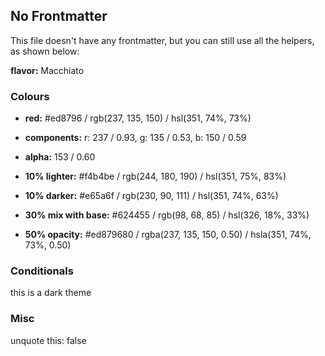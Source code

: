 ## No Frontmatter

This file doesn't have any frontmatter, but you can still use all the helpers, as shown below:

**flavor:** Macchiato

### Colours

- **red:**                #ed8796 / rgb(237, 135, 150) / hsl(351, 74%, 73%)
- **components:**         r: 237 / 0.93, g: 135 / 0.53, b: 150 / 0.59
- **alpha:**              153 / 0.60
- **10% lighter:**        #f4b4be / rgb(244, 180, 190) / hsl(351, 75%, 83%)
- **10% darker:**         #e65a6f / rgb(230, 90, 111) / hsl(351, 74%, 63%)

- **30% mix with base:**  #624455 / rgb(98, 68, 85) / hsl(326, 18%, 33%)

- **50% opacity:**        #ed879680 / rgba(237, 135, 150, 0.50) / hsla(351, 74%, 73%, 0.50)

### Conditionals

this is a dark theme

### Misc

unquote this: false
